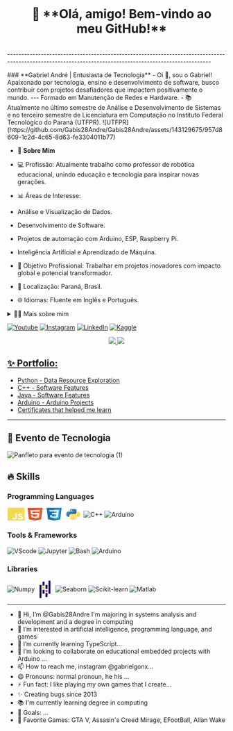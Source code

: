 <!--título-->
<div id="user-content-toc">
  <ul align="center">
    <summary><h1 style="display: inline-block">🎯  **Olá, amigo! Bem-vindo ao meu GitHub!** </h1></summary>
</div>
-------------------------------------------------------------------------------------------------------------------------------------------------------

   
<!-- Presentation -->
<p>
### **Gabriel André | Entusiasta de Tecnologia** 
  - Oi 👋, sou o Gabriel! Apaixonado por tecnologia, ensino e desenvolvimento de software, busco contribuir com projetos desafiadores que impactem positivamente o mundo.
--- Formado em Manutenção de Redes e Hardware.
  - 📚 Atualmente no último semestre de Análise e Desenvolvimento de Sistemas e no terceiro semestre de Licenciatura em Computação no Instituto Federal Tecnológico do Paraná (UTFPR).
     ![UTFPR](https://github.com/Gabis28Andre/Gabis28Andre/assets/143129675/957d8609-1c2d-4c65-8d63-fe3304011b77)

  - 🌟 **Sobre Mim**

  - 💻 Profissão: Atualmente trabalho como professor de robótica educacional, unindo educação e tecnologia para inspirar novas gerações.

  - 📊 Áreas de Interesse:
  - Análise e Visualização de Dados.
  - Desenvolvimento de Software.
  - Projetos de automação com Arduino, ESP, Raspberry Pi.
  - Inteligência Artificial e Aprendizado de Máquina.

  - 🔭 Objetivo Profissional: Trabalhar em projetos inovadores com impacto global e potencial transformador.
  - 📍 Localização: Paraná, Brasil.
  - 🌐 Idiomas: Fluente em Inglês e Português.

</p>

<!-- Dropdown -->
<details>
  <summary>👨‍💻 Mais sobre mim</summary>

  - 💬 Tenho 28 anos, moro no Brasil. Tenho fluência em inglês e experiência com C++, Python, HTML, CSS, JavaScript, Análise de Dados e Automação com embarcados. Também sou criador de conteúdo no Youtube, crio dashboards para análise de dados desde 2014, o que me ajudou a desenvolver habilidades importantes foi a curiosidade e me ajudou com a criatividade, design, qualidade, desenvolvimento de modelos de software, gestão de comunidade e de equipes, além disso sou analista de qualidade, auditor interno certificado com ISO9001, ISO14001..
    

  - ⚡ Gosto de ler, seja um bom livro, mangá ou quadrinhos, assim como assistir animes e jogar! Acredito que nossos interesses pessoais contribuem para uma percepção mais refinada das coisas e na resolução de problemas. \o/
</details>

<!-- Links -->
[![Youtube](https://img.shields.io/badge/YouTube-FF0000?style=for-the-badge&logo=youtube&logoColor=white)](https://youtube.com/@GabrielAndref28?si=AkvDINt7jhF73cvY)
[![Instagram](https://img.shields.io/badge/Instagram-E4405F?style=for-the-badge&logo=instagram&logoColor=white)](https://www.instagram.com/gabrielgonx/)
[![LinkedIn](https://img.shields.io/badge/LinkedIn-0077B5?style=for-the-badge&logo=linkedin&logoColor=white)](https://www.linkedin.com/in/gabriel-andre-goncalves-164506133/)
[![Kaggle](https://img.shields.io/badge/Kaggle-20BEFF?style=for-the-badge&logo=Kaggle&logoColor=white)]()

<!-- GithubStats -->
<div align="center">
  <a href="https://github.com/Gabis28Andre">
  <img height="180em" src="https://github-readme-stats.vercel.app/api?username=Gabis28Andre&show_icons=true&theme=dracula&include_all_commits=true&count_private=true"/>
  <img height="180em" src="https://github-readme-stats.vercel.app/api/top-langs/?username=Gabis28Andre&layout=compact&langs_count=10&theme=dracula"/>
</div>


<!-- Portfolio -->
## ✨ Portfolio:
- [Python - Data Resource Exploration](https://github.com/Gabis28Andre/Codigos-do-curso-ADS/tree/main/C%C3%B3digos/Python)
- [C++ - Software Features](https://github.com/Gabis28Andre/Codigos-do-curso-ADS/tree/main/C%C3%B3digos/C%2B%2B)
- [Java - Software Features](https://github.com/Gabis28Andre/Codigos-do-curso-ADS/tree/main/C%C3%B3digos/Java)
- [Arduino - Arduino Projects](https://github.com/Gabis28Andre/Arduino-Project)
- [Certificates that helped me learn](https://github.com/Gabis28Andre/Minhas-Certificacoes)
  
---
## 🎲 Evento de Tecnologia
<!-- GIF -->
<p align="left">
  
![Panfleto para evento de tecnologia (1)](https://github.com/Gabis28Andre/Gabis28Andre/assets/143129675/4a17308d-2690-42d5-8551-e80e6cf6cd65)

</p>

## 🔥 Skills
<!-- Skills: Programming Languages -->
  <div style="flex-basis: 48%;">
    <h3>Programming Languages</h3>
    <img align="center" alt="Js" height="30" width="40" src="https://raw.githubusercontent.com/devicons/devicon/master/icons/javascript/javascript-plain.svg">
    <img align="center" alt="HTML" height="30" width="40" src="https://raw.githubusercontent.com/devicons/devicon/master/icons/html5/html5-original.svg">
    <img align="center" alt="CSS" height="30" width="40" src="https://raw.githubusercontent.com/devicons/devicon/master/icons/css3/css3-original.svg">
    <img align="center" alt="Python" height="30" width="40" src="https://raw.githubusercontent.com/devicons/devicon/master/icons/python/python-original.svg">
    <img align="center" alt="C++" height="30" width="40" src="https://cdn.jsdelivr.net/gh/devicons/devicon@latest/icons/cplusplus/cplusplus-original.svg" />
    <img align="center" alt="Arduino" height="30" src="https://cdn.jsdelivr.net/gh/devicons/devicon@latest/icons/arduino/arduino-original-wordmark.svg" />

    
  </div>
 
  <!-- Skills: Tools & Frameworks -->
  <div style="flex-basis: 48%;">
    <h3>Tools & Frameworks</h3>
    <img align="center" alt="VScode" height="30" width="40" src="https://cdn.jsdelivr.net/gh/devicons/devicon/icons/vscode/vscode-original.svg">
    <img align="center" alt="Jupyter" height="30" width="40" src="https://cdn.jsdelivr.net/gh/devicons/devicon/icons/jupyter/jupyter-original.svg">
    <img align="center" alt="Bash" height="30" width="40" src="https://cdn.jsdelivr.net/gh/devicons/devicon/icons/bash/bash-original.svg">
    <img align="center" alt="Arduino" height="30" src="https://cdn.jsdelivr.net/gh/devicons/devicon@latest/icons/arduino/arduino-original-wordmark.svg" />
  </div>
  
  <!-- Skills: Libraries -->
  <div style="flex-basis: 48%;">
    <h3>Libraries</h3>
    <img align="center" alt="Numpy" height="30" width="40" src="https://cdn.jsdelivr.net/gh/devicons/devicon/icons/numpy/numpy-original.svg">
    <img align="center" alt="Pandas" src="https://raw.githubusercontent.com/devicons/devicon/2ae2a900d2f041da66e950e4d48052658d850630/icons/pandas/pandas-original.svg" alt="pandas" width="40" height="40"/>
    <img align="center" alt="Seaborn" src="https://seaborn.pydata.org/_images/logo-mark-lightbg.svg" alt="seaborn" width="40" height="40"/>
    <img align="center" alt="Scikit-learn" src="https://upload.wikimedia.org/wikipedia/commons/0/05/Scikit_learn_logo_small.svg" alt="scikit_learn" width="40" height="40"/>
    <img align="center" alt="Matlab" src="https://cdn.jsdelivr.net/gh/devicons/devicon/icons/matlab/matlab-original.svg" height="40"/>
  </div>





---




- 👋 Hi, I’m @Gabis28Andre I'm majoring in systems analysis and development and a degree in computing
- 👀 I’m interested in artificial intelligence, programming language, and games
- 🌱 I’m currently learning TypeScript...
- 💞️ I’m looking to collaborate on educational embedded projects with Arduino ...
- 📫 How to reach me, instagram @gabrielgonx...
- 😄 Pronouns: normal pronoun, he his ...
- ⚡ Fun fact: I like playing my own games that I create...
- ✨ Creating bugs since 2013
- 📚 I'm currently learning degree in computing
- 🎯 Goals: ...
- 🎲 Favorite Games: GTA V, Assasin's Creed Mirage, EFootBall, Allan Wake

<!---
Gabis28Andre/Gabis28Andre is a ✨ special ✨ repository because its `README.md` (this file) appears on your GitHub profile.
You can click the Preview link to take a look at your changes.
--->
